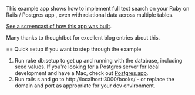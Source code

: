 This example app shows how to implement full text search on your Ruby on Rails / Postgres app , even with relational data across multiple tables.

[See a screencast of how this app was built](http://aspiringwebdev.com/full-text-search-with-rails-and-postgres-across-multiple-tables/).

Many thanks to thoughtbot for excellent blog entries about this.

== Quick setup if you want to step through the example
1. Run rake db:setup to get up and running with the database, including seed values. If you're looking for a Postgres server for local development and have a Mac, check out [Postgres.app](http://postgresapp.com/).
1. Run rails s and go to http://localhost:3000/books/ - or replace the domain and port as appropriate for your dev environment.
